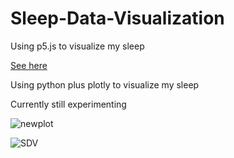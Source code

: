 # Sleep-Data-Visualization
Using p5.js to visualize my sleep

[See here](https://ccy05327.github.io/Sleep-Data-Visualization/)

Using python plus plotly to visualize my sleep

Currently still experimenting

![newplot](https://user-images.githubusercontent.com/67034552/153712595-57876d12-9ea7-491d-97ab-8133ef82b0a5.png)

![SDV](https://user-images.githubusercontent.com/67034552/153712598-fa8993b0-48ae-4e18-b19a-d45561a0c8c1.png)
